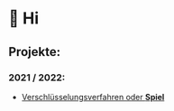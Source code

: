 <h1 align="left">👋 Hi</h1>

## Projekte:

### 2021 / 2022:

- [Verschlüsselungsverfahren oder **Spiel**](projects_2021-2022/verschluesselungsverfahren_oder_spiel.md)